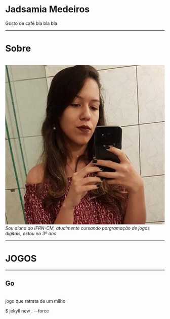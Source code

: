 # Jadsamia Medeiros
Gosto de café bla bla bla

* * *
# Sobre
   &nbsp; &nbsp; &nbsp; &nbsp; ![](minha.jpg) 
<br>
 _Sou aluna do IFRN-CM, atualmente cursando porgramação de jogos digitais, estou no 3º ano_

* * *
#  JOGOS
* * *
## Go
<br>
  jogo que ratrata de um milho
    
 $ jekyll new . --force 
 
  


